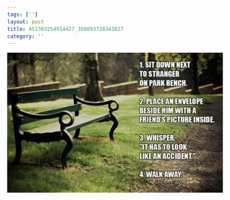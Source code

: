 ```yaml
---
tags: ['']
layout: post
title: 451303254914427_350893728343827
category: ''
---
```

![451303254914427_350893728343827](/uploads/2013-3-31-451303254914427_350893728343827.jpg)
